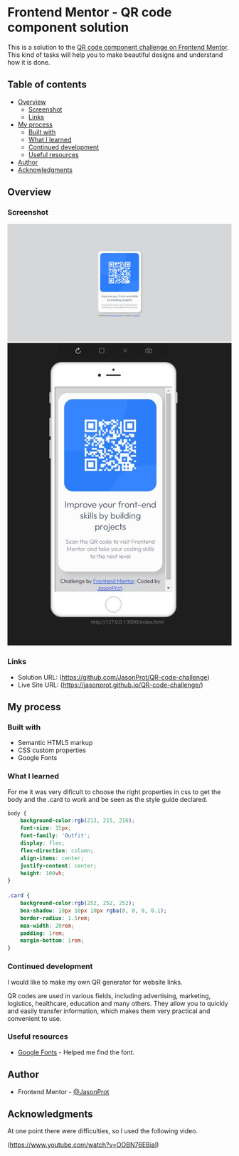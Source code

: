 # Frontend Mentor - QR code component solution
This is a solution to the [QR code component challenge on Frontend Mentor](https://www.frontendmentor.io/challenges/qr-code-component-iux_sIO_H). This kind of tasks will help you to make beautiful designs and understand how it is done. 
## Table of contents

- [Overview](#overview)
  - [Screenshot](#screenshot)
  - [Links](#links)
- [My process](#my-process)
  - [Built with](#built-with)
  - [What I learned](#what-i-learned)
  - [Continued development](#continued-development)
  - [Useful resources](#useful-resources)
- [Author](#author)
- [Acknowledgments](#acknowledgments)

## Overview

### Screenshot

![](./pcQRcode.JPG)
![](./mobileQRcode.JPG)


### Links

- Solution URL: (https://github.com/JasonProt/QR-code-challenge)
- Live Site URL: (https://jasonprot.github.io/QR-code-challenge/)

## My process

### Built with

- Semantic HTML5 markup
- CSS custom properties
- Google Fonts


### What I learned

For me it was very dificult to choose the right properties in css to get the body and the .card to work and be seen as the style guide declared.


```css
body {
	background-color:rgb(213, 215, 216);
	font-size: 15px;
	font-family: 'Outfit';
	display: flex;
	flex-direction: column;
	align-items: center;
	justify-content: center;
	height: 100vh;
}

.card {
	background-color:rgb(252, 252, 252);
	box-shadow: 10px 10px 10px rgba(0, 0, 0, 0.1);
	border-radius: 1.5rem;
	max-width: 20rem;
	padding: 1rem;
	margin-bottom: 1rem;
}


```

### Continued development

I would like to make my own QR generator for website links.

QR codes are used in various fields, including advertising, marketing, logistics, healthcare, education and many others. They allow you to quickly and easily transfer information, which makes them very practical and convenient to use.

### Useful resources

- [Google Fonts](https://fonts.google.com/specimen/Outfit) - Helped me find the font.


## Author

- Frontend Mentor - [@JasonProt](https://www.frontendmentor.io/profile/JasonProt)

## Acknowledgments

At one point there were difficulties, so I used the following video.

(https://www.youtube.com/watch?v=OOBN76EBiaI)
